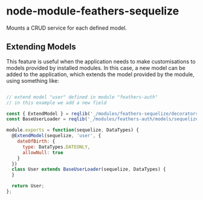 # node-module-feathers-sequelize

Mounts a CRUD service for each defined model.

## Extending Models

This feature is useful when the application needs to make customisations to models provided by installed modules. In this case, a new model can be added to the application, which extends the model provided by the module, using something like:

```js

// extend model "user" defined in module "feathers-auth"
// in this example we add a new field

const { ExtendModel } = reqlib('_/modules/feathers-sequelize/decorators');
const BaseUserLoader = reqlib('_/modules/feathers-auth/models/sequelize/user');

module.exports = function(sequelize, DataTypes) {
  @ExtendModel(sequelize, 'user', {
    dateOfBirth: {
      type: DataTypes.DATEONLY,
      allowNull: true
    }
  })
  class User extends BaseUserLoader(sequelize, DataTypes) {
  }

  return User;
};
```

